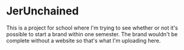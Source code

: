 # JerUnchained
This is a project for school where I'm trying to see whether or not it's possible to start a brand within one semester. The brand wouldn't be complete without a website so that's what I'm uploading here. 
